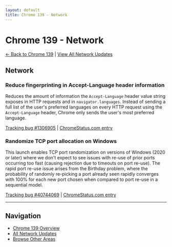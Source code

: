 ```yaml
---
layout: default
title: Chrome 139 - Network
---
```


# Chrome 139 - Network

[← Back to Chrome 139](./) | [View All Network Updates](/areas/network/)

## Network

### Reduce fingerprinting in Accept-Language header information

Reduces the amount of information the `Accept-Language` header value string exposes in HTTP requests and in `navigator.languages`. Instead of sending a full list of the user's preferred languages on every HTTP request using the `Accept-Language` header, Chrome only sends the user's most preferred language.

[Tracking bug #1306905](https://issues.chromium.org/issues/1306905) | [ChromeStatus.com entry](https://chromestatus.com/feature/5188040623390720)

### Randomize TCP port allocation on Windows

This launch enables TCP port randomization on versions of Windows (2020 or later) where we don't expect to see issues with re-use of prior ports occurring too fast (causing rejection due to timeouts on port re-use). The rapid port re-use issue arises from the Birthday problem, where the probability of randomly re-picking a port already seen rapidly converges with 100% for each new port chosen when compared to port re-use in a sequential model.

[Tracking bug #40744069](https://issues.chromium.org/issues/40744069) | [ChromeStatus.com entry](https://chromestatus.com/feature/5106900286570496)


---

## Navigation
- [Chrome 139 Overview](./)
- [All Network Updates](/areas/network/)
- [Browse Other Areas](./)
